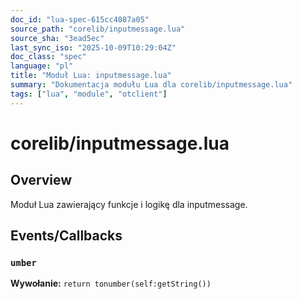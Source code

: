 ```yaml
---
doc_id: "lua-spec-615cc4087a05"
source_path: "corelib/inputmessage.lua"
source_sha: "3ead5ec"
last_sync_iso: "2025-10-09T10:29:04Z"
doc_class: "spec"
language: "pl"
title: "Moduł Lua: inputmessage.lua"
summary: "Dokumentacja modułu Lua dla corelib/inputmessage.lua"
tags: ["lua", "module", "otclient"]
---
```


# corelib/inputmessage.lua

## Overview

Moduł Lua zawierający funkcje i logikę dla inputmessage.

## Events/Callbacks

### `umber`

**Wywołanie:** `return tonumber(self:getString())`
